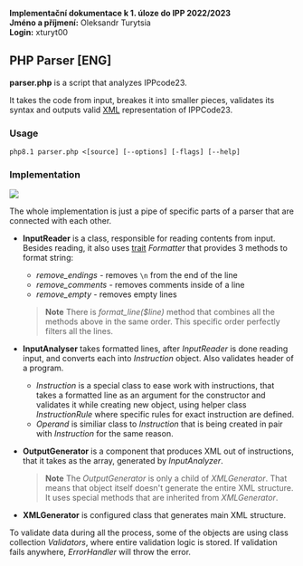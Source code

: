 **Implementační dokumentace k 1. úloze do IPP 2022/2023**<br/>**Jméno a příjmení:** Oleksandr Turytsia<br/>**Login:** xturyt00<br/>

## PHP Parser [ENG]
**parser.php** is a script that analyzes IPPcode23.

It takes the code from input, breakes it into smaller pieces, validates its syntax and outputs valid [XML](https://www.w3.org/standards/xml/core#:~:text=What%20is%20XML%3F,more%20suitable%20for%20Web%20use.) representation of IPPCode23.
### Usage
```
php8.1 parser.php <[source] [--options] [-flags] [--help]
```

### Implementation
[![](https://mermaid.ink/img/pako:eNqFVm1P2zAQ_iuWyYcUWtS0tIA1IU2DvUhDSGyapilSZBrTRkvsynY6sq7_fWc7aZy-wAfS-Pzc3XOvYY1nImWY4FlOlbrN6FzSIuYx_8KVluVMZ4KjweAGoTsphfxMeZozSZABLEv9ntO8Ukwehuxb8c6PZc4ImoliSSVTSAuDf1gyCfooxqcxBo1TeIvgzdMjCBQ0Es8-OrLom1rvB82zlGohVZfB6zg_nNeQr2EdV7h9ZDSFO4JKBcGJUoPMcu7ycVEKX7O1C54-CllQreH07t9g4Jt2lmP-8_7rJ8YhD0DOgR6ss63QprUr2guvk965gzF1SNMV0aO5H2HMbS912wGhdczPEGIvmU7-ZHqRMHMbBvCTmBYkNf4DvKs-CgqmFJ0bMVDL-LwXIIRWIktjvvF87DSUdTNAKBCuNRToUylpZZwn4KiGhw0g0dWSAcqCepbinOmkUQ97rTpaUJVw4d-hJyHyDqG2YEDkBD3bY5JnnIWBeYInXkEsLijDVbJCrFjCeAqCBrSNeQ8HA1MwrtXbSFYsdXUU5nH2G9amL8iMhNSRDzqJ69VFOLN5ssA2SX5l2pFpap-pZGG9hI5TQ6pJo4OsqAzh79i1qoqn0DyOAUxBQ_PwAR1ETp9YHtrnAYwXQ71fLPvAmaxF303XWPGK5uU2v8e6rLnvHzLT2ylGux9cMTgtPAcgENLOf8a1O25bfVuwwM1wnvhQVzFjLez5hLv9TtqGtxfGgJFaE7tN0ywBv2s8FlkbiyJH5tBrtR7ptlarDAT2O8zffHbYAreECLp9uL8Vs9LMiZUvpTCfNWJU7nLm5F0eje-T7frzCYR-KMSvEWRmbynt7sz1W8lQvCHhDZdj4Zdqg_u4YLBQshQ-2GAVwfrWC4gnxvC5xSmVv2PscLTU4lvFZ5iAadbH5RJmkdXfd0yeaa5AytIMCN7X_wGYnz5eUv5LiKJRhCMma_yCSTQ-H0-uxqPocjKZjofw0scVJoPo_Go0jMbRdBqNxhfX16NNH_-1FqLz4fBiPJpeR9HlaDKKrsab_4Cv8uM?type=png)](https://mermaid.live/edit#pako:eNqFVm1P2zAQ_iuWyYcUWtS0tIA1IU2DvUhDSGyapilSZBrTRkvsynY6sq7_fWc7aZy-wAfS-Pzc3XOvYY1nImWY4FlOlbrN6FzSIuYx_8KVluVMZ4KjweAGoTsphfxMeZozSZABLEv9ntO8Ukwehuxb8c6PZc4ImoliSSVTSAuDf1gyCfooxqcxBo1TeIvgzdMjCBQ0Es8-OrLom1rvB82zlGohVZfB6zg_nNeQr2EdV7h9ZDSFO4JKBcGJUoPMcu7ycVEKX7O1C54-CllQreH07t9g4Jt2lmP-8_7rJ8YhD0DOgR6ss63QprUr2guvk965gzF1SNMV0aO5H2HMbS912wGhdczPEGIvmU7-ZHqRMHMbBvCTmBYkNf4DvKs-CgqmFJ0bMVDL-LwXIIRWIktjvvF87DSUdTNAKBCuNRToUylpZZwn4KiGhw0g0dWSAcqCepbinOmkUQ97rTpaUJVw4d-hJyHyDqG2YEDkBD3bY5JnnIWBeYInXkEsLijDVbJCrFjCeAqCBrSNeQ8HA1MwrtXbSFYsdXUU5nH2G9amL8iMhNSRDzqJ69VFOLN5ssA2SX5l2pFpap-pZGG9hI5TQ6pJo4OsqAzh79i1qoqn0DyOAUxBQ_PwAR1ETp9YHtrnAYwXQ71fLPvAmaxF303XWPGK5uU2v8e6rLnvHzLT2ylGux9cMTgtPAcgENLOf8a1O25bfVuwwM1wnvhQVzFjLez5hLv9TtqGtxfGgJFaE7tN0ywBv2s8FlkbiyJH5tBrtR7ptlarDAT2O8zffHbYAreECLp9uL8Vs9LMiZUvpTCfNWJU7nLm5F0eje-T7frzCYR-KMSvEWRmbynt7sz1W8lQvCHhDZdj4Zdqg_u4YLBQshQ-2GAVwfrWC4gnxvC5xSmVv2PscLTU4lvFZ5iAadbH5RJmkdXfd0yeaa5AytIMCN7X_wGYnz5eUv5LiKJRhCMma_yCSTQ-H0-uxqPocjKZjofw0scVJoPo_Go0jMbRdBqNxhfX16NNH_-1FqLz4fBiPJpeR9HlaDKKrsab_4Cv8uM)

The whole implementation is just a pipe of specific parts of a parser that are connected with each other. 
- **InputReader** is a class, responsible for reading contents from input.
Besides reading, it also uses [trait](https://www.php.net/manual/en/language.oop5.traits.php) *Formatter* that provides 3 methods to format string:
    - *remove_endings* - removes `\n` from the end of the line
    - *remove_comments* - removes comments inside of a line
    - *remove_empty* - removes empty lines
    >**Note**
    >There is *format_line($line)* method that combines all the methods above in the same order. This specific order perfectly filters all the lines. 

- **InputAnalyser** takes formatted lines, after *InputReader* is done reading input, and converts each into *Instruction* object. Also validates header of a program.
    - *Instruction* is a special class to ease work with instructions, that takes a formatted line as an argument for the constructor and validates it while creating new object, using helper class *InstructionRule* where specific rules for exact instruction are defined.
    - *Operand* is similiar class to *Instruction* that is being created in pair with *Instruction* for the same reason.
- **OutputGenerator** is a component that produces XML out of instructions, that it takes as the array, generated by *InputAnalyzer*.
    >**Note**
    >The *OutputGenerator* is only a child of *XMLGenerator*. That means that object itself doesn't generate the entire XML structure. It uses special methods that are inherited from *XMLGenerator*.
- **XMLGenerator** is configured class that generates main XML structure.

To validate data during all the process, some of the objects are using class collection *Validators*, where entire validation logic is stored. If validation fails anywhere, *ErrorHandler* will throw the error.